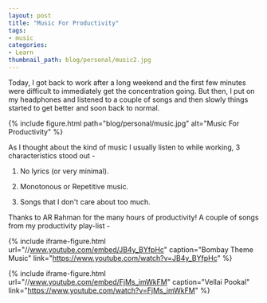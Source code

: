 ```yaml
---
layout: post
title: "Music For Productivity"
tags:
- music
categories:
- Learn
thumbnail_path: blog/personal/music2.jpg
---
```


Today, I got back to work after a long weekend and the first few minutes were difficult to immediately get the concentration going. But then, I put on my headphones and listened to a couple of songs and then slowly things started to get better and soon back to normal.

{% include figure.html path="blog/personal/music.jpg" alt="Music For Productivity" %}

As I thought about the kind of music I usually listen to while working, 3 characteristics stood out - 

1. No lyrics (or very minimal).

2. Monotonous or Repetitive music.

3. Songs that I don't care about too much.

Thanks to AR Rahman for the many hours of productivity! A couple of songs from my productivity play-list - 

{% include iframe-figure.html url="//www.youtube.com/embed/JB4y_BYfpHc" caption="Bombay Theme Music" link="https://www.youtube.com/watch?v=JB4y_BYfpHc" %}

{% include iframe-figure.html url="//www.youtube.com/embed/FjMs_imWkFM" caption="Vellai Pookal" link="https://www.youtube.com/watch?v=FjMs_imWkFM" %}